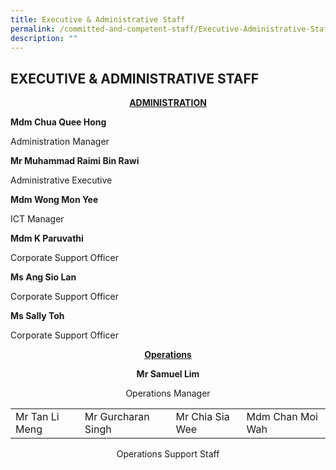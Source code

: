 ```yaml
---
title: Executive & Administrative Staff
permalink: /committed-and-competent-staff/Executive-Administrative-Staff/
description: ""
---
```

## EXECUTIVE & ADMINISTRATIVE STAFF
 
 **<u><center>ADMINISTRATION</center></u>**
 
 **Mdm Chua Quee Hong**

Administration Manager

  

**Mr Muhammad Raimi Bin Rawi**

Administrative Executive

  

**Mdm Wong Mon Yee**

ICT Manager

  

**Mdm K Paruvathi** 

Corporate Support Officer

  

**Ms Ang Sio Lan**

Corporate Support Officer

  

**Ms Sally Toh**

Corporate Support Officer


 **<u><center>Operations</center></u>**
 
 **<center>Mr Samuel Lim</center>**
<center>Operations Manager</center>

|                |                    |                 |                  |
|----------------|--------------------|-----------------|------------------|
| Mr Tan Li Meng | Mr Gurcharan Singh | Mr Chia Sia Wee | Mdm Chan Moi Wah |
<center>Operations Support Staff</center>



